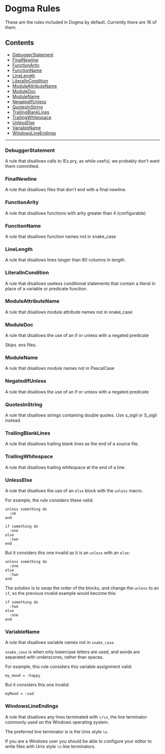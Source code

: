 # Dogma Rules

These are the rules included in Dogma by default. Currently there are
16 of them.

## Contents

* [DebuggerStatement](https://github.com/lpil/dogma/blob/master/docs/rules.md#debuggerstatement)
* [FinalNewline](https://github.com/lpil/dogma/blob/master/docs/rules.md#finalnewline)
* [FunctionArity](https://github.com/lpil/dogma/blob/master/docs/rules.md#functionarity)
* [FunctionName](https://github.com/lpil/dogma/blob/master/docs/rules.md#functionname)
* [LineLength](https://github.com/lpil/dogma/blob/master/docs/rules.md#linelength)
* [LiteralInCondition](https://github.com/lpil/dogma/blob/master/docs/rules.md#literalincondition)
* [ModuleAttributeName](https://github.com/lpil/dogma/blob/master/docs/rules.md#moduleattributename)
* [ModuleDoc](https://github.com/lpil/dogma/blob/master/docs/rules.md#moduledoc)
* [ModuleName](https://github.com/lpil/dogma/blob/master/docs/rules.md#modulename)
* [NegatedIfUnless](https://github.com/lpil/dogma/blob/master/docs/rules.md#negatedifunless)
* [QuotesInString](https://github.com/lpil/dogma/blob/master/docs/rules.md#quotesinstring)
* [TrailingBlankLines](https://github.com/lpil/dogma/blob/master/docs/rules.md#trailingblanklines)
* [TrailingWhitespace](https://github.com/lpil/dogma/blob/master/docs/rules.md#trailingwhitespace)
* [UnlessElse](https://github.com/lpil/dogma/blob/master/docs/rules.md#unlesselse)
* [VariableName](https://github.com/lpil/dogma/blob/master/docs/rules.md#variablename)
* [WindowsLineEndings](https://github.com/lpil/dogma/blob/master/docs/rules.md#windowslineendings)


---

### DebuggerStatement

A rule that disallows calls to IEx.pry, as while useful, we probably don't
want them committed.


### FinalNewline

A rule that disallows files that don't end with a final newline.


### FunctionArity

A rule that disallows functions with arity greater than 4 (configurable)


### FunctionName

A rule that disallows function names not in snake_case


### LineLength

A rule that disallows lines longer than 80 columns in length.


### LiteralInCondition

A rule that disallows useless conditional statements that contain a literal
in place of a variable or predicate function.


### ModuleAttributeName

A rule that disallows module attribute names not in snake_case


### ModuleDoc

A rule that disallows the use of an if or unless with a negated predicate

Skips .exs files.


### ModuleName

A rule that disallows module names not in PascalCase


### NegatedIfUnless

A rule that disallows the use of an if or unless with a negated predicate


### QuotesInString

A rule that disallows strings containing double quotes.
Use s_sigil or S_sigil instead.


### TrailingBlankLines

A rule that disallows trailing blank lines as the end of a source file.


### TrailingWhitespace

A rule that disallows trailing whitespace at the end of a line.


### UnlessElse

A rule that disallows the use of an `else` block with the `unless` macro.

For example, the rule considers these valid:

    unless something do
      :ok
    end

    if something do
      :one
    else
      :two
    end

But it considers this one invalid as it is an `unless` with an `else`:

    unless something do
      :one
    else
      :two
    end

The solution is to swap the order of the blocks, and change the `unless` to
an `if`, so the previous invalid example would become this:

    if something do
      :two
    else
      :one
    end


### VariableName

A rule that disallows variable names not in `snake_case`.

`snake_case` is when only lowercase letters are used, and words are separated
with underscores, rather than spaces.

For example, this rule considers this variable assignment valid:

    my_mood = :happy

But it considers this one invalid:

    myMood = :sad


### WindowsLineEndings

A rule that disallows any lines terminated with `\r\n`, the line terminator
commonly used on the Windows operating system.

The preferred line terminator is is the Unix style `\n`.

If you are a Windows user you should be able to configure your editor to
write files with Unix style `\n` line terminators.


